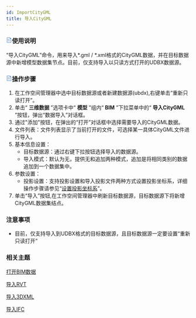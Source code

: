 ```yaml
---
id: ImportCityGML
title: 导入CityGML
---
```

### ![](../../../img/read.gif)使用说明

“导入CityGML”命令，用来导入*.gml /
*.xml格式的CityGML数据，并在目标数据源中新增模型数据集节点。目前，仅支持导入以只读方式打开的UDBX数据源。

### ![](../../../img/read.gif)操作步骤

  1. 在工作空间管理器中选中目标数据源或者新建数据源(ubdx),右键单击“重新只读打开”。
  2. 单击“ **三维数据** ”选项卡中“ **模型** ”组内“ **BIM** ”下拉菜单中的“ **导入CityGML** ”按钮，弹出“数据导入”对话框。
  3. 通过"添加"按钮，在弹出的“打开”对话框中选择需要导入的CityGML数据。
  4. 文件列表：文件列表显示了当前打开的文件，可选择某一具体CityGML文件进行导入。
  5. 基本信息设置：
      * 目标数据源：通过右键下拉按钮选择导入的数据源。
      * 导入模式：默认为无，提供无和追加两种模式，追加是将相同类别的数据追加到一个数据集中。
  6. 参数设置：
     * 投影设置：支持投影设置和导入投影文件两种方式设置投影坐标系，详细操作步骤请参见“[设置投影坐标系](http://127.0.0.1:8020/04_DataDevelop/Features/DataProcessing/Projection/PrjCoordSysDia)”。
  7. 单击“导入”按钮,在工作空间管理器中刷新目标数据源，目标数据源下将新增CityGML数据集结点。

### 注意事项

  * 目前，仅支持导入到UDBX格式的目标数据源，且目标数据源一定要设置“重新只读打开”

###  相关主题

 [打开BIM数据](../../DataProcessing/OpenBIM)

 [导入RVT](./ImportRVT)


[导入3DXML](./Import3DXML)

 [导入IFC](./ImportIFC)



